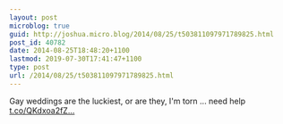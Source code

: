 ```yaml
---
layout: post
microblog: true
guid: http://joshua.micro.blog/2014/08/25/t503811097971789825.html
post_id: 40782
date: 2014-08-25T18:48:20+1100
lastmod: 2019-07-30T17:41:47+1100
type: post
url: /2014/08/25/t503811097971789825.html
---
```

Gay weddings are the luckiest, or are they, I'm torn ... need help [t.co/QKdxoa2fZ...](http://t.co/QKdxoa2fZN)
